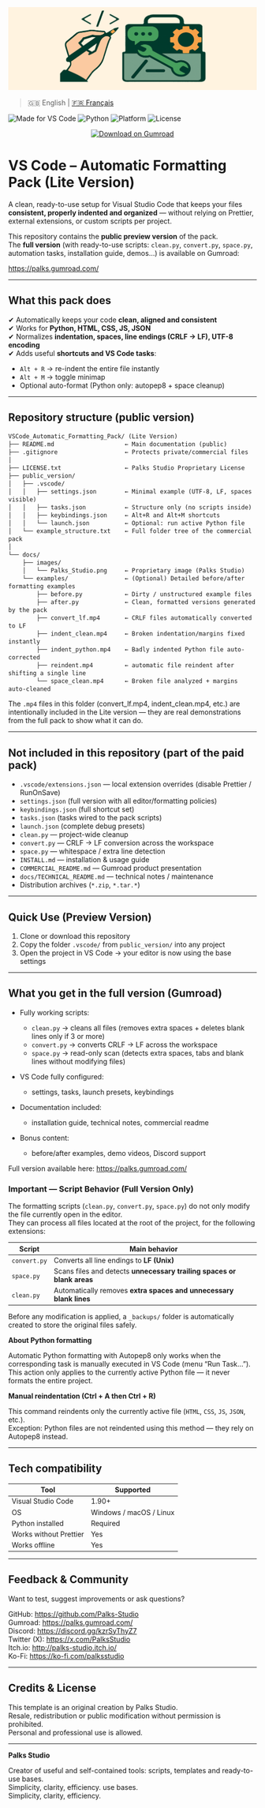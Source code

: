 <p align="center">
  <img src="docs/images/Palks_Studio.png" alt="VS Code Pack - Palks Studio">
</p>

> 🇬🇧 English | [🇫🇷 Français](./README_FR.md)

![Made for VS Code](https://img.shields.io/badge/Editor-VS%20Code-blue.svg)
![Python](https://img.shields.io/badge/Python-3.x-yellow.svg)
![Platform](https://img.shields.io/badge/OS-Windows%20%7C%20macOS%20%7C%20Linux-lightgrey.svg)
![License](https://img.shields.io/badge/License-Custom-lightgreen.svg)
<!-- Tu peux remplacer "Custom" par "Palks Studio License" ou le nom exact si tu veux -->

<p align="center">
  <a href="https://palks.gumroad.com/" target="_blank">
    <img src="https://img.shields.io/badge/🔽 Download%20on-Gumroad-orange?style=for-the-badge" alt="Download on Gumroad">
  </a>
</p>

# VS Code – Automatic Formatting Pack (Lite Version)

A clean, ready-to-use setup for Visual Studio Code that keeps your files **consistent, properly indented and organized** — without relying on Prettier, external extensions, or custom scripts per project.

This repository contains the **public preview version** of the pack.  
The **full version** (with ready-to-use scripts: `clean.py`, `convert.py`, `space.py`, automation tasks, installation guide, demos…) is available on Gumroad:

https://palks.gumroad.com/ 

---

## What this pack does

✔ Automatically keeps your code **clean, aligned and consistent**  
✔ Works for **Python, HTML, CSS, JS, JSON**  
✔ Normalizes **indentation, spaces, line endings (CRLF → LF), UTF-8 encoding**  
✔ Adds useful **shortcuts and VS Code tasks**:  
- `Alt + R` → re-indent the entire file instantly  
- `Alt + M` → toggle minimap  
- Optional auto-format (Python only: autopep8 + space cleanup)

---

## Repository structure (public version)  
```
VSCode_Automatic_Formatting_Pack/ (Lite Version)
├── README.md                    ← Main documentation (public)
├── .gitignore                   ← Protects private/commercial files
│
├── LICENSE.txt                  ← Palks Studio Proprietary License
├── public_version/
│   ├── .vscode/
│   │   ├── settings.json        ← Minimal example (UTF-8, LF, spaces visible)
│   │   ├── tasks.json           ← Structure only (no scripts inside)
│   │   ├── keybindings.json     ← Alt+R and Alt+M shortcuts
│   │   └── launch.json          ← Optional: run active Python file
│   └── example_structure.txt    ← Full folder tree of the commercial pack
│
└── docs/
    ├── images/
    │   └── Palks_Studio.png     ← Proprietary image (Palks Studio)
    └── examples/                ← (Optional) Detailed before/after formatting examples
        ├── before.py            ← Dirty / unstructured example files
        ├── after.py             ← Clean, formatted versions generated by the pack
        ├── convert_lf.mp4       ← CRLF files automatically converted to LF
        ├── indent_clean.mp4     ← Broken indentation/margins fixed instantly
        ├── indent_python.mp4    ← Badly indented Python file auto-corrected
        ├── reindent.mp4         ← automatic file reindent after shifting a single line
        └── space_clean.mp4      ← Broken file analyzed + margins auto-cleaned
```


The `.mp4` files in this folder (convert_lf.mp4, indent_clean.mp4, etc.) are intentionally included in the Lite version — they are real demonstrations from the full pack to show what it can do.

---

## Not included in this repository (part of the paid pack)

- `.vscode/extensions.json` — local extension overrides (disable Prettier / RunOnSave)  
- `settings.json` (full version with all editor/formatting policies)  
- `keybindings.json` (full shortcut set)  
- `tasks.json` (tasks wired to the pack scripts)  
- `launch.json` (complete debug presets)  
- `clean.py` — project-wide cleanup  
- `convert.py` — CRLF → LF conversion across the workspace  
- `space.py` — whitespace / extra line detection  
- `INSTALL.md` — installation & usage guide  
- `COMMERCIAL_README.md` — Gumroad product presentation  
- `docs/TECHNICAL_README.md` — technical notes / maintenance  
- Distribution archives (`*.zip`, `*.tar.*`)

---

## Quick Use (Preview Version)

1. Clone or download this repository    
2. Copy the folder `.vscode/` from `public_version/` into any project    
3. Open the project in VS Code → your editor is now using the base settings

---

## What you get in the full version (Gumroad)

- Fully working scripts:  
   - `clean.py` → cleans all files (removes extra spaces + deletes blank lines only if 3 or more)  
   - `convert.py` → converts CRLF → LF across the workspace  
   - `space.py` → read-only scan (detects extra spaces, tabs and blank lines without modifying files)

- VS Code fully configured:  
   - settings, tasks, launch presets, keybindings

- Documentation included:  
   - installation guide, technical notes, commercial readme

- Bonus content:  
   - before/after examples, demo videos, Discord support

Full version available here: https://palks.gumroad.com/

### Important — Script Behavior (Full Version Only)

The formatting scripts (`clean.py`, `convert.py`, `space.py`) do not only modify the file currently open in the editor.  
They can process all files located at the root of the project, for the following extensions:

| Script       | Main behavior                                                          |
| ------------ | ---------------------------------------------------------------------- |
| `convert.py` | Converts all line endings to **LF (Unix)**                             |
| `space.py`   | Scans files and detects **unnecessary trailing spaces or blank areas** |
| `clean.py`   | Automatically removes **extra spaces and unnecessary blank lines**     |

Before any modification is applied, a `_backups/` folder is automatically created to store the original files safely.

**About Python formatting**

Automatic Python formatting with Autopep8 only works when the corresponding task is manually executed in VS Code (menu “Run Task…”).  
This action only applies to the currently active Python file — it never formats the entire project.

**Manual reindentation (Ctrl + A then Ctrl + R)**

This command reindents only the currently active file (`HTML`, `CSS`, `JS`, `JSON`, etc.).  
Exception: Python files are not reindented using this method — they rely on Autopep8 instead.

---

## Tech compatibility

| Tool                    | Supported |
|-------------------------|-----------|
| Visual Studio Code      | 1.90+  |
| OS                      | Windows / macOS / Linux |
| Python installed        | Required |
| Works without Prettier  | Yes |
| Works offline           | Yes |

---

## Feedback & Community

Want to test, suggest improvements or ask questions?

GitHub: https://github.com/Palks-Studio  
Gumroad: https://palks.gumroad.com/  
Discord: https://discord.gg/kzrSyThyZ7  
Twitter (X): https://x.com/PalksStudio  
Itch.io: http://palks-studio.itch.io/  
Ko-Fi: https://ko-fi.com/palksstudio

  ---

## Credits & License

This template is an original creation by Palks Studio.  
Resale, redistribution or public modification without permission is prohibited.  
Personal and professional use is allowed.

---

**Palks Studio**

Creator of useful and self-contained tools: scripts, templates and ready-to-use bases.  
Simplicity, clarity, efficiency.
use bases.  
Simplicity, clarity, efficiency.
